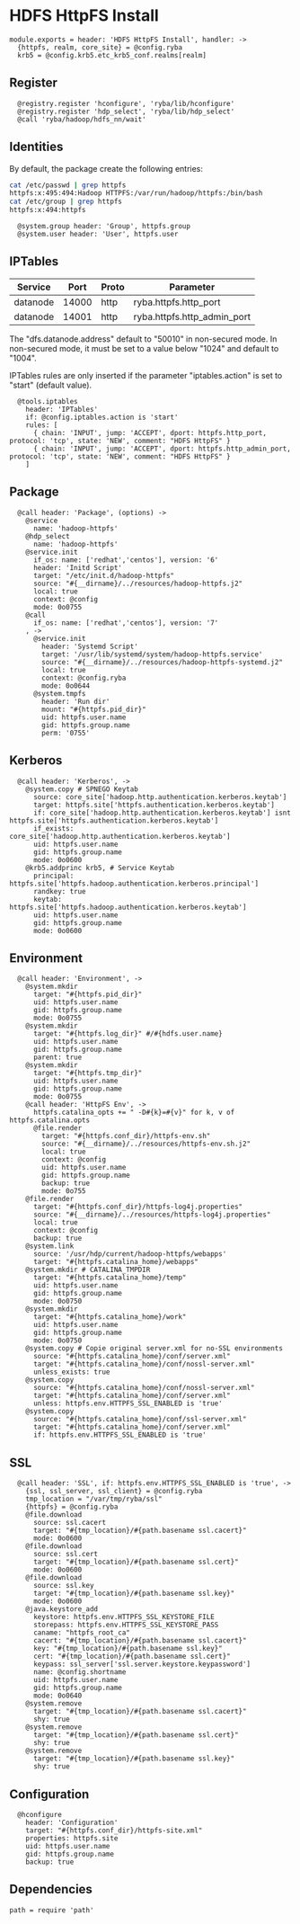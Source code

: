 
# HDFS HttpFS Install

    module.exports = header: 'HDFS HttpFS Install', handler: ->
      {httpfs, realm, core_site} = @config.ryba
      krb5 = @config.krb5.etc_krb5_conf.realms[realm]

## Register

      @registry.register 'hconfigure', 'ryba/lib/hconfigure'
      @registry.register 'hdp_select', 'ryba/lib/hdp_select'
      @call 'ryba/hadoop/hdfs_nn/wait'

## Identities

By default, the package create the following entries:

```bash
cat /etc/passwd | grep httpfs
httpfs:x:495:494:Hadoop HTTPFS:/var/run/hadoop/httpfs:/bin/bash
cat /etc/group | grep httpfs
httpfs:x:494:httpfs
```

      @system.group header: 'Group', httpfs.group
      @system.user header: 'User', httpfs.user

## IPTables

| Service   | Port   | Proto  | Parameter                   |
|-----------|--------|--------|-----------------------------|
| datanode  | 14000  | http   | ryba.httpfs.http_port       |
| datanode  | 14001  | http   | ryba.httpfs.http_admin_port |

The "dfs.datanode.address" default to "50010" in non-secured mode. In non-secured
mode, it must be set to a value below "1024" and default to "1004".

IPTables rules are only inserted if the parameter "iptables.action" is set to
"start" (default value).

      @tools.iptables
        header: 'IPTables'
        if: @config.iptables.action is 'start'
        rules: [
          { chain: 'INPUT', jump: 'ACCEPT', dport: httpfs.http_port, protocol: 'tcp', state: 'NEW', comment: "HDFS HttpFS" }
          { chain: 'INPUT', jump: 'ACCEPT', dport: httpfs.http_admin_port, protocol: 'tcp', state: 'NEW', comment: "HDFS HttpFS" }
        ]

## Package

      @call header: 'Package', (options) ->
        @service
          name: 'hadoop-httpfs'
        @hdp_select
          name: 'hadoop-httpfs'
        @service.init
          if_os: name: ['redhat','centos'], version: '6'
          header: 'Initd Script'
          target: "/etc/init.d/hadoop-httpfs"
          source: "#{__dirname}/../resources/hadoop-httpfs.j2"
          local: true
          context: @config
          mode: 0o0755
        @call
          if_os: name: ['redhat','centos'], version: '7'
        , ->
          @service.init
            header: 'Systemd Script'
            target: '/usr/lib/systemd/system/hadoop-httpfs.service'
            source: "#{__dirname}/../resources/hadoop-httpfs-systemd.j2"
            local: true
            context: @config.ryba
            mode: 0o0644
          @system.tmpfs
            header: 'Run dir'
            mount: "#{httpfs.pid_dir}"
            uid: httpfs.user.name
            gid: httpfs.group.name
            perm: '0755'

## Kerberos

      @call header: 'Kerberos', ->
        @system.copy # SPNEGO Keytab
          source: core_site['hadoop.http.authentication.kerberos.keytab']
          target: httpfs.site['httpfs.authentication.kerberos.keytab']
          if: core_site['hadoop.http.authentication.kerberos.keytab'] isnt httpfs.site['httpfs.authentication.kerberos.keytab']
          if_exists: core_site['hadoop.http.authentication.kerberos.keytab']
          uid: httpfs.user.name
          gid: httpfs.group.name
          mode: 0o0600
        @krb5.addprinc krb5, # Service Keytab
          principal: httpfs.site['httpfs.hadoop.authentication.kerberos.principal']
          randkey: true
          keytab: httpfs.site['httpfs.hadoop.authentication.kerberos.keytab']
          uid: httpfs.user.name
          gid: httpfs.group.name
          mode: 0o0600

## Environment

      @call header: 'Environment', ->
        @system.mkdir
          target: "#{httpfs.pid_dir}"
          uid: httpfs.user.name
          gid: httpfs.group.name
          mode: 0o0755
        @system.mkdir
          target: "#{httpfs.log_dir}" #/#{hdfs.user.name}
          uid: httpfs.user.name
          gid: httpfs.group.name
          parent: true
        @system.mkdir
          target: "#{httpfs.tmp_dir}"
          uid: httpfs.user.name
          gid: httpfs.group.name
          mode: 0o0755
        @call header: 'HttpFS Env', ->
          httpfs.catalina_opts += " -D#{k}=#{v}" for k, v of httpfs.catalina.opts
          @file.render
            target: "#{httpfs.conf_dir}/httpfs-env.sh"
            source: "#{__dirname}/../resources/httpfs-env.sh.j2"
            local: true
            context: @config
            uid: httpfs.user.name
            gid: httpfs.group.name
            backup: true
            mode: 0o755
        @file.render
          target: "#{httpfs.conf_dir}/httpfs-log4j.properties"
          source: "#{__dirname}/../resources/httpfs-log4j.properties"
          local: true
          context: @config
          backup: true
        @system.link
          source: '/usr/hdp/current/hadoop-httpfs/webapps'
          target: "#{httpfs.catalina_home}/webapps"
        @system.mkdir # CATALINA_TMPDIR
          target: "#{httpfs.catalina_home}/temp"
          uid: httpfs.user.name
          gid: httpfs.group.name
          mode: 0o0750
        @system.mkdir
          target: "#{httpfs.catalina_home}/work"
          uid: httpfs.user.name
          gid: httpfs.group.name
          mode: 0o0750
        @system.copy # Copie original server.xml for no-SSL environments
          source: "#{httpfs.catalina_home}/conf/server.xml"
          target: "#{httpfs.catalina_home}/conf/nossl-server.xml"
          unless_exists: true
        @system.copy
          source: "#{httpfs.catalina_home}/conf/nossl-server.xml"
          target: "#{httpfs.catalina_home}/conf/server.xml"
          unless: httpfs.env.HTTPFS_SSL_ENABLED is 'true'
        @system.copy
          source: "#{httpfs.catalina_home}/conf/ssl-server.xml"
          target: "#{httpfs.catalina_home}/conf/server.xml"
          if: httpfs.env.HTTPFS_SSL_ENABLED is 'true'

## SSL

      @call header: 'SSL', if: httpfs.env.HTTPFS_SSL_ENABLED is 'true', ->
        {ssl, ssl_server, ssl_client} = @config.ryba
        tmp_location = "/var/tmp/ryba/ssl"
        {httpfs} = @config.ryba
        @file.download
          source: ssl.cacert
          target: "#{tmp_location}/#{path.basename ssl.cacert}"
          mode: 0o0600
        @file.download
          source: ssl.cert
          target: "#{tmp_location}/#{path.basename ssl.cert}"
          mode: 0o0600
        @file.download
          source: ssl.key
          target: "#{tmp_location}/#{path.basename ssl.key}"
          mode: 0o0600
        @java.keystore_add
          keystore: httpfs.env.HTTPFS_SSL_KEYSTORE_FILE
          storepass: httpfs.env.HTTPFS_SSL_KEYSTORE_PASS
          caname: "httpfs_root_ca"
          cacert: "#{tmp_location}/#{path.basename ssl.cacert}"
          key: "#{tmp_location}/#{path.basename ssl.key}"
          cert: "#{tmp_location}/#{path.basename ssl.cert}"
          keypass: ssl_server['ssl.server.keystore.keypassword']
          name: @config.shortname
          uid: httpfs.user.name
          gid: httpfs.group.name
          mode: 0o0640
        @system.remove
          target: "#{tmp_location}/#{path.basename ssl.cacert}"
          shy: true
        @system.remove
          target: "#{tmp_location}/#{path.basename ssl.cert}"
          shy: true
        @system.remove
          target: "#{tmp_location}/#{path.basename ssl.key}"
          shy: true

## Configuration

      @hconfigure
        header: 'Configuration'
        target: "#{httpfs.conf_dir}/httpfs-site.xml"
        properties: httpfs.site
        uid: httpfs.user.name
        gid: httpfs.group.name
        backup: true

## Dependencies

    path = require 'path'
